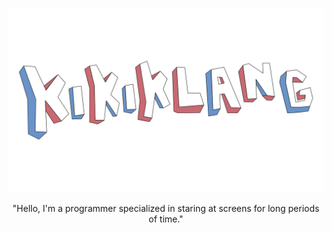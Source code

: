<p align="center">
  <img width="800px" src="./logo.svg">
</p>

<p align="center">
 
</p>


<p align="center">
 "Hello, I'm a programmer specialized in staring at screens for long periods of time."
</p>
